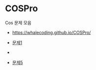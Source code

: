 # COSPro

Cos 문제 모음

- https://whalecoding.github.io/COSPro/


- [문제1](01/문제.md)
- 
- [문제5](05/문제.md)
